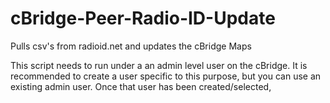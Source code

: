 # cBridge-Peer-Radio-ID-Update
Pulls csv's from radioid.net and updates the cBridge Maps

This script needs to run under a an admin level user on the cBridge.  It is recommended to create a user specific to this purpose, but you can use an existing admin user.  Once that user has been created/selected, 
